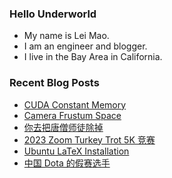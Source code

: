 ### Hello Underworld

- My name is Lei Mao.
- I am an engineer and blogger.
- I live in the Bay Area in California.


### Recent Blog Posts

<!-- BLOG-POST-LIST:START -->
- [CUDA Constant Memory](https://leimao.github.io/blog/CUDA-Constant-Memory/)
- [Camera Frustum Space](https://leimao.github.io/blog/Camera-Frustum-Space/)
- [你去把唐僧师徒除掉](https://leimao.github.io/essay/%E4%BD%A0%E5%8E%BB%E6%8A%8A%E5%94%90%E5%83%A7%E5%B8%88%E5%BE%92%E9%99%A4%E6%8E%89/)
- [2023 Zoom Turkey Trot 5K 竞赛](https://leimao.github.io/life/2023-Zoom-Turkey-Trot-5K/)
- [Ubuntu LaTeX Installation](https://leimao.github.io/blog/Ubuntu-LaTeX-Installation/)
- [中国 Dota 的假赛选手](https://leimao.github.io/essay/%E4%B8%AD%E5%9B%BDDota%E7%9A%84%E5%81%87%E8%B5%9B%E9%80%89%E6%89%8B/)
<!-- BLOG-POST-LIST:END -->
